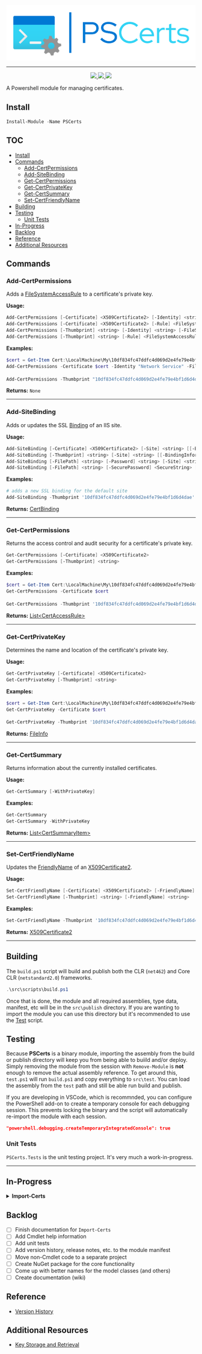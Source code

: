 ﻿<p align="center">
  <img src="images/PSCerts_header_color.png" />
</p>

<hr>

<p align="center">
  <a href="https://www.powershellgallery.com/packages/PSCerts">
    <img src="https://img.shields.io/powershellgallery/p/PSCerts?color=blueviolet&label=PSCerts&logo=powershell&style=for-the-badge"/>
  </a>
  <a href="https://www.powershellgallery.com/packages/PSCerts">
    <img src="https://img.shields.io/powershellgallery/v/PSCerts?color=blue&logo=nuget&style=for-the-badge"/>
  </a>
  <a href="https://www.powershellgallery.com/api/v2/package/PSCerts/0.0.3">
    <img src="https://img.shields.io/powershellgallery/dt/PSCerts?style=for-the-badge&color=blue"/>
  </a>
</p>

A Powershell module for managing certificates.

## Install

```powershell
Install-Module -Name PSCerts
```

## TOC

- [Install](#install)
- [Commands](#commands)
  - [Add-CertPermissions](#add-certpermissions)
  - [Add-SiteBinding](#add-sitebinding)
  - [Get-CertPermissions](#get-certpermissions)
  - [Get-CertPrivateKey](#get-certprivatekey)
  - [Get-CertSummary](#get-certsummary)
  - [Set-CertFriendlyName](#set-certfriendlyname)
- [Building](#building)
- [Testing](#testing)
  - [Unit Tests](#unit-tests)
- [In-Progress](#in-progress)
- [Backlog](#backlog)
- [Reference](#reference)
- [Additional Resources](#additional-resources)

## Commands

### Add-CertPermissions

Adds a [FileSystemAccessRule](https://learn.microsoft.com/en-us/dotnet/api/system.security.accesscontrol.filesystemaccessrule) to a certificate's private key.

**Usage:**

```powershell
Add-CertPermissions [-Certificate] <X509Certificate2> [-Identity] <string> [-FileSystemRights] <FileSystemRights> [[-AccessType] <AccessControlType>]
Add-CertPermissions [-Certificate] <X509Certificate2> [-Rule] <FileSystemAccessRule>
Add-CertPermissions [-Thumbprint] <string> [-Identity] <string> [-FileSystemRights] <FileSystemRights> [[-AccessType] <AccessControlType>]
Add-CertPermissions [-Thumbprint] <string> [-Rule] <FileSystemAccessRule>
```

**Examples:**

```powershell
$cert = Get-Item Cert:\LocalMachine\My\10df834fc47ddfc4d069d2e4fe79e4bf1d6d4dae
Add-CertPermissions -Certificate $cert -Identity "Network Service" -FileSystemRights FullControl -AccessType Allow

Add-CertPermissions -Thumbprint "10df834fc47ddfc4d069d2e4fe79e4bf1d6d4dae" -Identity "Network Service" -FileSystemRights FullControl -AccessType Allow
```

**Returns:** `None`

---

### Add-SiteBinding

Adds or updates the SSL [Binding](https://learn.microsoft.com/en-us/dotnet/api/microsoft.web.administration.binding) of an IIS site.

**Usage:**

```powershell
Add-SiteBinding [-Certificate] <X509Certificate2> [-Site] <string> [[-BindingInformation] <string>] [[-SslFlags] <SslFlags>]
Add-SiteBinding [-Thumbprint] <string> [-Site] <string> [[-BindingInformation] <string>] [[-SslFlags] <SslFlags>]
Add-SiteBinding [-FilePath] <string> [-Password] <string> [-Site] <string> [[-BindingInformation] <string>] [[-SslFlags] <SslFlags>]
Add-SiteBinding [-FilePath] <string> [-SecurePassword] <SecureString> [-Site] <string> [[-BindingInformation] <string>] [[-SslFlags] <SslFlags>]
```

**Examples:**

```powershell
# adds a new SSL binding for the default site
Add-SiteBinding -Thumbprint '10df834fc47ddfc4d069d2e4fe79e4bf1d6d4dae' -Site 'Default Web Site'
```

**Returns:** [CertBinding](./src/PSCerts/Models/CertBinding.cs)

---

### Get-CertPermissions

Returns the access control and audit security for a certificate's private key.

```powershell
Get-CertPermissions [-Certificate] <X509Certificate2>
Get-CertPermissions [-Thumbprint] <string>
```

**Examples:**

```powershell
$cert = Get-Item Cert:\LocalMachine\My\10df834fc47ddfc4d069d2e4fe79e4bf1d6d4dae
Get-CertPermissions -Certificate $cert

Get-CertPermissions -Thumbprint '10df834fc47ddfc4d069d2e4fe79e4bf1d6d4dae'
```

**Returns:** [List\<CertAccessRule>](./src/PSCerts/Models/CertAccessRule.cs)

---

### Get-CertPrivateKey

Determines the name and location of the certificate's private key.

**Usage:**

```powershell
Get-CertPrivateKey [-Certificate] <X509Certificate2>
Get-CertPrivateKey [-Thumbprint] <string>
```

**Examples:**

```powershell
$cert = Get-Item Cert:\LocalMachine\My\10df834fc47ddfc4d069d2e4fe79e4bf1d6d4dae
Get-CertPrivateKey -Certificate $cert

Get-CertPrivateKey -Thumbprint '10df834fc47ddfc4d069d2e4fe79e4bf1d6d4dae'
```

**Returns:** [FileInfo](https://learn.microsoft.com/en-us/dotnet/api/system.io.fileinfo)

---

### Get-CertSummary

Returns information about the currently installed certificates.

**Usage:**

```powershell
Get-CertSummary [-WithPrivateKey]
```

**Examples:**

```powershell
Get-CertSummary
Get-CertSummary -WithPrivateKey
```

**Returns:** [List\<CertSummaryItem>](/src/PSCerts/Models/Summary/CertSummaryItem.cs)

---

### Set-CertFriendlyName

Updates the [FriendlyName](https://learn.microsoft.com/en-us/dotnet/api/system.security.cryptography.x509certificates.x509certificate2.friendlyname) of an [X509Certificate2](https://learn.microsoft.com/en-us/dotnet/api/system.security.cryptography.x509certificates.x509certificate2).

**Usage:**

```powershell
Set-CertFriendlyName [-Certificate] <X509Certificate2> [-FriendlyName] <string>
Set-CertFriendlyName [-Thumbprint] <string> [-FriendlyName] <string>
```

**Examples:**

```powershell
Set-CertFriendlyName -Thumbprint '10df834fc47ddfc4d069d2e4fe79e4bf1d6d4dae' -FriendlyName "My Test Cert"
```

**Returns:** [X509Certificate2](https://learn.microsoft.com/en-us/dotnet/api/system.security.cryptography.x509certificates.x509certificate2)

---

## Building

The `build.ps1` script will build and publish both the CLR (`net462`) and Core CLR (`netstandard2.0`) frameworks.

```powershell
.\src\scripts\build.ps1
```

Once that is done, the module and all required assemblies, type data, manifest, etc will be in the `src\publish` directory. If you are wanting to import the module you can use this directory but it's recommended to use the [Test](#test) script.

## Testing

Because **PSCerts** is a binary module, importing the assembly from the build or publish directory will keep you from being able to buiild and/or deploy. Simply removing the module from the session with `Remove-Module` is **not** enough to remove the actual assembly reference. To get around this, `test.ps1` will run `build.ps1` and copy everything to `src\test`. You can load the assembly from the `test` path and still be able run build and publish.

If you are developing in VSCode, which is recommnded, you can configure the PowerShell add-on to create a temporary console for each debugging session. This prevents locking the binary and the script will automatically re-import the module with each session.

```json
"powershell.debugging.createTemporaryIntegratedConsole": true
```

### Unit Tests

`PSCerts.Tests` is the unit testing project. It's very much a work-in-progress.

---

## In-Progress

<details>
  <summary><b>Import-Certs</b></summary>

**certfile (Required):** The path to a certificate file
**stores (Required):** One or more stores the certificate will be imported to
**permissions:** File permissions for the private key (Optional)
**password:** The password for the certificate.

The `type` indicates how to handle the `value` property (see below).

- Type: `text`
  - The <strong>value</strong> is the password. <i>(Not recommended)</i>
  - [Example](/docs/examples/ImportCerts/basic.json)
- Type: `file`
  - The <strong>value</strong> is the path to a file that contains the password.
  - [Example](/docs/examples/ImportCerts/passwordFromFile.json)
- Type: `env`
  - The <strong>value</strong> is the name of an environment variable containing the password.
  - [Example](/docs/examples/ImportCerts/passwordFromEnv.json)

</details>

## Backlog

- [ ] Finish documentation for `Import-Certs`
- [ ] Add Cmdlet help information
- [ ] Add unit tests
- [ ] Add version history, release notes, etc. to the module manifest
- [ ] Move non-Cmdlet code to a separate project
- [ ] Create NuGet package for the core functionality
- [ ] Come up with better names for the model classes (and others)
- [ ] Create documentation (wiki)

## Reference

- [Version History](/CHANGELOG.txt)

## Additional Resources

- [Key Storage and Retrieval](https://learn.microsoft.com/en-us/windows/win32/seccng/key-storage-and-retrieval)
